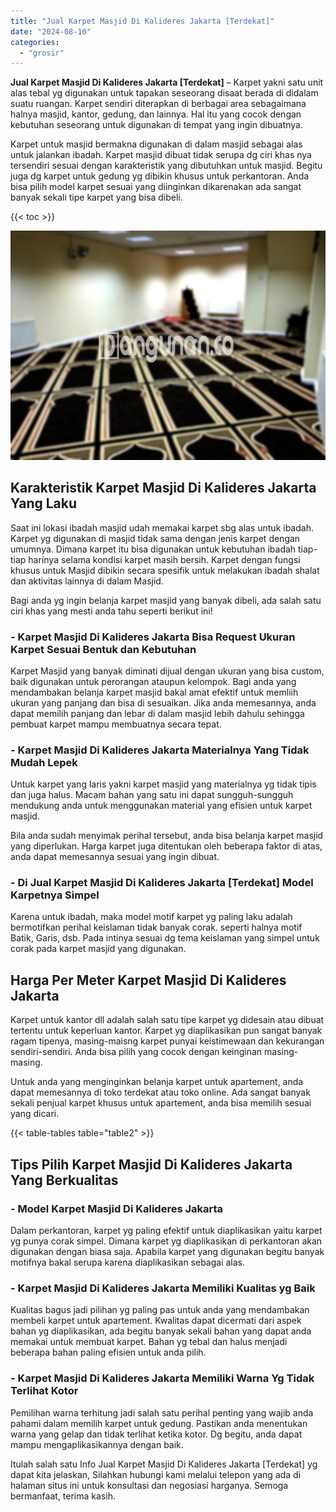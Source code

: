 ```yaml
---
title: "Jual Karpet Masjid Di Kalideres Jakarta [Terdekat]"
date: "2024-08-10"
categories: 
  - "grosir"
---
```


**Jual Karpet Masjid Di Kalideres Jakarta \[Terdekat\]** – Karpet yakni satu unit alas tebal yg digunakan untuk tapakan seseorang disaat berada di didalam suatu ruangan. Karpet sendiri diterapkan di berbagai area sebagaimana halnya masjid, kantor, gedung, dan lainnya. Hal itu yang cocok dengan kebutuhan seseorang untuk digunakan di tempat yang ingin dibuatnya.

Karpet untuk masjid bermakna digunakan di dalam masjid sebagai alas untuk jalankan ibadah. Karpet masjid dibuat tidak serupa dg ciri khas nya tersendiri sesuai dengan karakteristik yang dibutuhkan untuk masjid. Begitu juga dg karpet untuk gedung yg dibikin khusus untuk perkantoran. Anda bisa pilih model karpet sesuai yang diinginkan dikarenakan ada sangat banyak sekali tipe karpet yang bisa dibeli.

{{< toc >}}

![Jual Karpet Masjid Di Kalideres Jakarta [Terdekat]](/images/grosir-karpet-murah-57.png)

## Karakteristik Karpet Masjid Di Kalideres Jakarta Yang Laku

Saat ini lokasi ibadah masjid udah memakai karpet sbg alas untuk ibadah. Karpet yg digunakan di masjid tidak sama dengan jenis karpet dengan umumnya. Dimana karpet itu bisa digunakan untuk kebutuhan ibadah tiap-tiap harinya selama kondisi karpet masih bersih. Karpet dengan fungsi khusus untuk Masjid dibikin secara spesifik untuk melakukan ibadah shalat dan aktivitas lainnya di dalam Masjid.

Bagi anda yg ingin belanja karpet masjid yang banyak dibeli, ada salah satu ciri khas yang mesti anda tahu seperti berikut ini!

### \- Karpet Masjid Di Kalideres Jakarta Bisa Request Ukuran Karpet Sesuai Bentuk dan Kebutuhan

Karpet Masjid yang banyak diminati dijual dengan ukuran yang bisa custom, baik digunakan untuk perorangan ataupun kelompok. Bagi anda yang mendambakan belanja karpet masjid bakal amat efektif untuk memliih ukuran yang panjang dan bisa di sesuaikan. Jika anda memesannya, anda dapat memilih panjang dan lebar di dalam masjid lebih dahulu sehingga pembuat karpet mampu membuatnya secara tepat.

### \- Karpet Masjid Di Kalideres Jakarta Materialnya Yang Tidak Mudah Lepek

Untuk karpet yang laris yakni karpet masjid yang materialnya yg tidak tipis dan juga halus. Macam bahan yang satu ini dapat sungguh-sungguh mendukung anda untuk menggunakan material yang efisien untuk karpet masjid.

Bila anda sudah menyimak perihal tersebut, anda bisa belanja karpet masjid yang diperlukan. Harga karpet juga ditentukan oleh beberapa faktor di atas, anda dapat memesannya sesuai yang ingin dibuat.

### \- Di Jual Karpet Masjid Di Kalideres Jakarta \[Terdekat\] Model Karpetnya Simpel

Karena untuk ibadah, maka model motif karpet yg paling laku adalah bermotifkan perihal keislaman tidak banyak corak. seperti halnya motif Batik, Garis, dsb. Pada intinya sesuai dg tema keislaman yang simpel untuk corak pada karpet masjid yang digunakan.

## Harga Per Meter Karpet Masjid Di Kalideres Jakarta

Karpet untuk kantor dll adalah salah satu tipe karpet yg didesain atau dibuat tertentu untuk keperluan kantor. Karpet yg diaplikasikan pun sangat banyak ragam tipenya, masing-maisng karpet punyai keistimewaan dan kekurangan sendiri-sendiri. Anda bisa pilih yang cocok dengan keinginan masing-masing.

Untuk anda yang menginginkan belanja karpet untuk apartement, anda dapat memesannya di toko terdekat atau toko online. Ada sangat banyak sekali penjual karpet khusus untuk apartement, anda bisa memilih sesuai yang dicari.

{{< table-tables table="table2" >}}

## Tips Pilih Karpet Masjid Di Kalideres Jakarta Yang Berkualitas

### \- Model Karpet Masjid Di Kalideres Jakarta

Dalam perkantoran, karpet yg paling efektif untuk diaplikasikan yaitu karpet yg punya corak simpel. Dimana karpet yg diaplikasikan di perkantoran akan digunakan dengan biasa saja. Apabila karpet yang digunakan begitu banyak motifnya bakal serupa karena diaplikasikan sebagai alas.

### \- Karpet Masjid Di Kalideres Jakarta Memiliki Kualitas yg Baik

Kualitas bagus jadi pilihan yg paling pas untuk anda yang mendambakan membeli karpet untuk apartement. Kwalitas dapat dicermati dari aspek bahan yg diaplikasikan, ada begitu banyak sekali bahan yang dapat anda memakai untuk membuat karpet. Bahan yg tebal dan halus menjadi beberapa bahan paling efisien untuk anda pilih.

### \- Karpet Masjid Di Kalideres Jakarta Memiliki Warna Yg Tidak Terlihat Kotor

Pemilihan warna terhitung jadi salah satu perihal penting yang wajib anda pahami dalam memilih karpet untuk gedung. Pastikan anda menentukan warna yang gelap dan tidak terlihat ketika kotor. Dg begitu, anda dapat mampu mengaplikasikannya dengan baik.

Itulah salah satu Info Jual Karpet Masjid Di Kalideres Jakarta \[Terdekat\] yg dapat kita jelaskan, Silahkan hubungi kami melalui telepon yang ada di halaman situs ini untuk konsultasi dan negosiasi harganya. Semoga bermanfaat, terima kasih.
